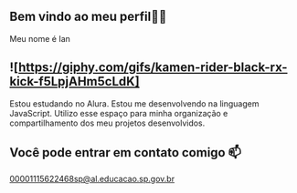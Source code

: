 ## Bem vindo ao meu perfil🐱‍👤
Meu nome é Ian 
## ![https://giphy.com/gifs/kamen-rider-black-rx-kick-f5LpjAHm5cLdK]
Estou estudando no Alura.
Estou me desenvolvendo na linguagem JavaScript.
Utilizo esse espaço para minha organização e compartilhamento dos meu projetos desenvolvidos.
## Você pode entrar em contato comigo 📫
00001115622468sp@al.educacao.sp.gov.br
